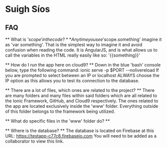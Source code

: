 # Suigh Síos
## FAQ
** What is '$scope' in the code? **
Any time you see '$scope.something' imagine it as 'var something'. That is the simplest way to imagine it and avoid confusion when reading the code.
It is AngularJS, and is what allows us to call the variables in the HTML really easily like so: '{{something}}'

** How do I run the app here on cloud9? **
Down in the blue 'bash' console below, type the following command: ionic serve -p $PORT --nolivereload
If you are prompted to select between an IP or localhost ALWAYS choose the IP option as this allows you to test its connection to the database.

** There are a lot of files, which ones are related to the project? **
There are many folders and many files within said folders which are all related to the Ionic Framework, GitHub, and Cloud9 respectively. 
The ones related to the app are located exclusively inside the 'www' folder. Everything outside of this folder belongs to the framework being utilized.

** What do specific files in the 'www' folder do? **


** Where is the database? **
The database is located on Firebase at this URL: https://testapp-c77c8.firebaseio.com
You will need to be added as a collaborator to view this link.